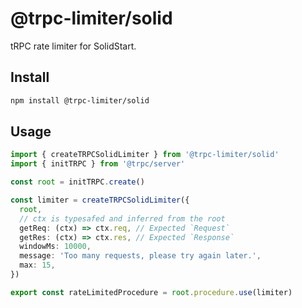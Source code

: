 # @trpc-limiter/solid

tRPC rate limiter for SolidStart.

## Install

```bash
npm install @trpc-limiter/solid
```

## Usage

```ts
import { createTRPCSolidLimiter } from '@trpc-limiter/solid'
import { initTRPC } from '@trpc/server'

const root = initTRPC.create()

const limiter = createTRPCSolidLimiter({
  root,
  // ctx is typesafed and inferred from the root
  getReq: (ctx) => ctx.req, // Expected `Request`
  getRes: (ctx) => ctx.res, // Expected `Response`
  windowMs: 10000,
  message: 'Too many requests, please try again later.',
  max: 15,
})

export const rateLimitedProcedure = root.procedure.use(limiter)
```
